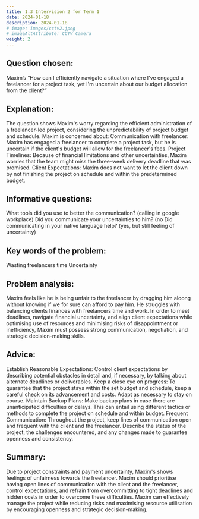 ```yaml
---
title: 1.3 Intervision 2 for Term 1
date: 2024-01-18
description: 2024-01-18
# image: images/cctv2.jpeg
# imageAltAttribute: CCTV Camera
weight: 2
---
```


## Question chosen: 
Maxim’s “How can I efficiently navigate a situation where I've engaged a freelancer for a project task, yet I'm uncertain about our budget allocation from the client?”

## Explanation: 
The question shows Maxim's worry regarding the efficient administration of a freelancer-led project, considering the unpredictability of project budget and schedule. Maxim is concerned about:
Communication with freelancer: Maxim has engaged a freelancer to complete a project task, but he is uncertain if the client's budget will allow for the freelancer's fees.
Project Timelines: Because of financial limitations and other uncertainties, Maxim worries that the team might miss the three-week delivery deadline that was promised.
Client Expectations: Maxim does not want to let the client down by not finishing the project on schedule and within the predetermined budget.

## Informative questions:
What tools did you use to better the communication? (calling in google workplace)
Did you communicate your uncertainties to him? (no
Did communicating in your native language help? (yes, but still feeling of uncertainty)

## Key words of the problem:
Wasting freelancers time
Uncertainty

## Problem analysis: 
Maxim feels like he is being unfair to the freelancer by dragging him aloong without knowing if we for sure can afford to pay him. He struggles with balancing clients finances with freelancers time and work. In order to meet deadlines, navigate financial uncertainty, and align client expectations while optimising use of resources and minimising risks of disappointment or inefficiency, Maxim must possess strong communication, negotiation, and strategic decision-making skills.

## Advice: 
Establish Reasonable Expectations: Control client expectations by describing potential obstacles in detail and, if necessary, by talking about alternate deadlines or deliverables.
Keep a close eye on progress: To guarantee that the project stays within the set budget and schedule, keep a careful check on its advancement and costs. Adapt as necessary to stay on course.
Maintain Backup Plans: Make backup plans in case there are unanticipated difficulties or delays. This can entail using different tactics or methods to complete the project on schedule and within budget.
Frequent Communication: Throughout the project, keep lines of communication open and frequent with the client and the freelancer. Describe the status of the project, the challenges encountered, and any changes made to guarantee openness and consistency.

## Summary:
Due to project constraints and payment uncertainty, Maxim's shows feelings of unfairness towards the freelancer. Maxim should prioritise having open lines of communication with the client and the freelancer, control expectations, and refrain from overcommitting to tight deadlines and hidden costs in order to overcome these difficulties. Maxim can effectively manage the project while reducing risks and maximising resource utilisation by encouraging openness and strategic decision-making.
